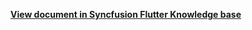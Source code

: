**[View document in Syncfusion Flutter Knowledge base](https://www.syncfusion.com/kb/11525/how-to-show-the-appointment-in-agenda-view-using-the-programmatic-date-selection-in-the)**
